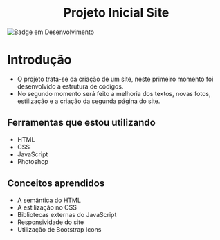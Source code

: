 <h1 align="center"> Projeto Inicial Site </h1>

![Badge em Desenvolvimento](http://img.shields.io/static/v1?label=STATUS&message=EM%20DESENVOLVIMENTO&color=GREEN&style=for-the-badge)

# Introdução

- O projeto trata-se da criação de um site, neste primeiro momento foi desenvolvido a estrutura de códigos.
- No segundo momento será feito a melhoria dos textos, novas fotos, estilização e a criação da segunda página do site.

## Ferramentas que estou utilizando

- HTML 
- CSS
- JavaScript
- Photoshop 

## Conceitos aprendidos

- A semântica do HTML
- A estilização no CSS
- Bibliotecas externas do JavaScript
- Responsividade do site
- Utilização de Bootstrap Icons
